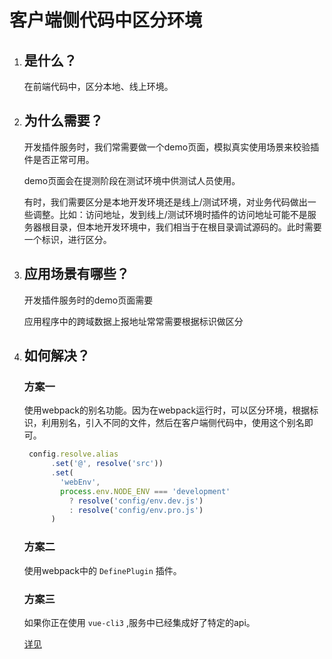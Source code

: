 # 客户端侧代码中区分环境

1. ## 是什么？

   在前端代码中，区分本地、线上环境。

2. ## 为什么需要？

   开发插件服务时，我们常需要做一个demo页面，模拟真实使用场景来校验插件是否正常可用。

   demo页面会在提测阶段在测试环境中供测试人员使用。

   有时，我们需要区分是本地开发环境还是线上/测试环境，对业务代码做出一些调整。比如：访问地址，发到线上/测试环境时插件的访问地址可能不是服务器根目录，但本地开发环境中，我们相当于在根目录调试源码的。此时需要一个标识，进行区分。

3. ## 应用场景有哪些？

   开发插件服务时的demo页面需要

   应用程序中的跨域数据上报地址常常需要根据标识做区分

4. ## 如何解决？

   ### 方案一

   使用webpack的别名功能。因为在webpack运行时，可以区分环境，根据标识，利用别名，引入不同的文件，然后在客户端侧代码中，使用这个别名即可。

   ```js
    config.resolve.alias
         .set('@', resolve('src'))
         .set(
           'webEnv',
           process.env.NODE_ENV === 'development'
             ? resolve('config/env.dev.js')
             : resolve('config/env.pro.js')
         )
   ```

   ### 方案二

   使用webpack中的 `DefinePlugin` 插件。

   ### 方案三

   如果你正在使用 `vue-cli3` ,服务中已经集成好了特定的api。

   [详见](https://cli.vuejs.org/zh/guide/mode-and-env.html#%E5%9C%A8%E5%AE%A2%E6%88%B7%E7%AB%AF%E4%BE%A7%E4%BB%A3%E7%A0%81%E4%B8%AD%E4%BD%BF%E7%94%A8%E7%8E%AF%E5%A2%83%E5%8F%98%E9%87%8F)

